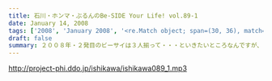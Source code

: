 ```yaml
---
title: 石川・ホンマ・ぶるんのBe-SIDE Your Life! vol.89-1
date: January 14, 2008
tags: ['2008', 'January 2008', '<re.Match object; span=(30, 36), match='vol.89'>']
draft: false
summary: ２００８年・２発目のビーサイは３人揃って・・・といきたいところなんですが、お大尽出勤がお一人様・・・。とまあ、なんですが、男ばかりですが宝塚トークなんぞありーので。収録を行っているスタジオから東京の宝塚劇場も近いから今度ツアーでも組みますか！？NAMAE
---
```


http://project-phi.ddo.jp/ishikawa/ishikawa089_1.mp3
